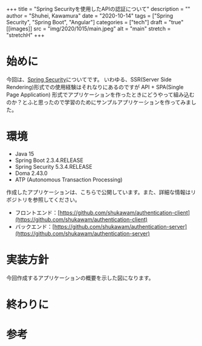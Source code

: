 +++
title = "Spring Securityを使用したAPIの認証について"
description = ""
author = "Shuhei, Kawamura"
date = "2020-10-14"
tags = ["Spring Security", "Spring Boot", "Angular"]
categories = ["tech"]
draft = "true"
[[images]]
  src = "img/2020/1015/main.jpeg"
  alt = "main"
  stretch = "stretchH"
+++

# 始めに

今回は、[Spring Security](https://spring.io/projects/spring-security)についてです。
いわゆる、SSR(Server Side Rendering)形式での使用経験はそれなりにあるのですが API + SPA(Single Page Application) 形式でアプリケーションを作ったときにどうやって組み込むのか？とふと思ったので学習のためにサンプルアプリケーションを作ってみました。

# 環境

- Java 15
- Spring Boot 2.3.4.RELEASE
- Spring Security 5.3.4.RELEASE
- Doma 2.43.0
- ATP (Autonomous Transaction Processing)

作成したアプリケーションは、こちらで公開しています。また、詳細な情報はリポジトリを参照してください。

- フロントエンド：[https://github.com/shukawam/authentication-client](https://github.com/shukawam/authentication-client)
- バックエンド：[https://github.com/shukawam/authentication-server](https://github.com/shukawam/authentication-server)

# 実装方針

今回作成するアプリケーションの概要を示した図になります。

# 終わりに

# 参考
